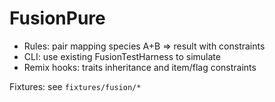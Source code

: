 # FusionPure

- Rules: pair mapping species A+B => result with constraints
- CLI: use existing FusionTestHarness to simulate
- Remix hooks: traits inheritance and item/flag constraints

Fixtures: see `fixtures/fusion/*`

